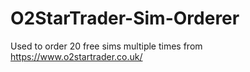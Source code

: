 # O2StarTrader-Sim-Orderer
Used to order 20 free sims multiple times from https://www.o2startrader.co.uk/
